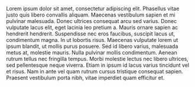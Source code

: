 Lorem ipsum dolor sit amet, consectetur adipiscing elit. Phasellus vitae justo quis libero convallis aliquam. Maecenas vestibulum sapien et mi pulvinar malesuada. Donec ultrices consequat arcu sed varius. Donec vulputate lacus elit, eget lacinia leo pretium a. Mauris ornare sapien ac hendrerit hendrerit. Suspendisse nec eros faucibus, suscipit lacus ut, condimentum magna. In ut lobortis risus. Maecenas vulputate lorem ut ipsum blandit, ut mollis purus posuere. Sed id libero varius, malesuada metus at, molestie mauris. Nulla pulvinar mollis condimentum. Aenean rutrum tellus nec fringilla tempus. Morbi molestie lectus nec libero ultrices, sed pellentesque neque viverra. Etiam in ipsum id lacus varius tincidunt vel et risus. Nam in ante vel quam rutrum cursus tristique consequat sapien. Praesent vestibulum porta nibh, vitae imperdiet quam efficitur et.
